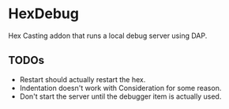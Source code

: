 # HexDebug

Hex Casting addon that runs a local debug server using DAP.

## TODOs

* Restart should actually restart the hex.
* Indentation doesn't work with Consideration for some reason.
* Don't start the server until the debugger item is actually used.

